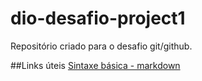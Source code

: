 # dio-desafio-project1
Repositório criado para o desafio git/github.

##Links úteis
[Sintaxe básica - markdown](https://www.markdownguide.org/basic-syntax/)
